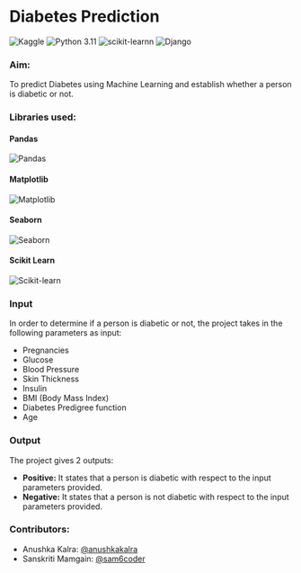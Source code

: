 
# Diabetes Prediction


![Kaggle](https://img.shields.io/badge/Dataset-Kaggle-blue.svg) ![Python 3.11](https://img.shields.io/badge/Python-3.11-brightgreen.svg) ![scikit-learnn](https://img.shields.io/badge/Library-Scikit_Learn-orange.svg)
![Django](https://img.shields.io/badge/Backend-Django-yellow.svg)

### Aim: 
To predict Diabetes using Machine Learning and establish whether a person is diabetic or not.

### Libraries used:
#### Pandas
![Pandas](https://upload.wikimedia.org/wikipedia/commons/thumb/e/ed/Pandas_logo.svg/320px-Pandas_logo.svg.png)
#### Matplotlib
![Matplotlib](https://upload.wikimedia.org/wikipedia/commons/thumb/8/84/Matplotlib_icon.svg/180px-Matplotlib_icon.svg.png)
#### Seaborn
![Seaborn](https://seaborn.pydata.org/_images/logo-wide-lightbg.svg)
#### Scikit Learn
![Scikit-learn](https://upload.wikimedia.org/wikipedia/commons/thumb/0/05/Scikit_learn_logo_small.svg/260px-Scikit_learn_logo_small.svg.png)

### Input
In order to determine if a person is diabetic or not, the project takes in the following parameters as input:
- Pregnancies
- Glucose
- Blood Pressure
- Skin Thickness
- Insulin
- BMI (Body Mass Index)
- Diabetes Predigree function
- Age

### Output
The project gives 2 outputs: 
- **Positive:** It states that a person is diabetic with respect to the input parameters provided.
- **Negative:** It states that a person is not diabetic with respect to the input parameters provided.


### Contributors:
- Anushka Kalra: [@anushkakalra](https://github.com/AnushkaKalra)
- Sanskriti Mamgain: [@sam6coder](https://github.com/sam6coder)


